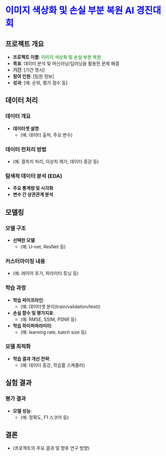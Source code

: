 # <span style="color:blue;">이미지 색상화 및 손실 부분 복원 AI 경진대회</span>

## 프로젝트 개요
- **프로젝트 이름**: <span style="color:green;">이미지 색상화 및 손실 부분 복원</span>
- **목표**: 데이터 분석 및 머신러닝/딥러닝을 활용한 문제 해결
- **기간**: [기간 명시]
- **참여 인원**: [팀원 정보]
- **성과**: [예: 순위, 평가 점수 등]

## 데이터 처리

### 데이터 개요
- **데이터셋 설명**: 
  - (예: 데이터 출처, 주요 변수)
  
### 데이터 전처리 방법
- (예: 결측치 처리, 이상치 제거, 데이터 증강 등)

### 탐색적 데이터 분석 (EDA)
- **주요 통계량 및 시각화**
- **변수 간 상관관계 분석**

## 모델링

### 모델 구조
- **선택한 모델**: 
  - (예: U-net, ResNet 등)
  
### 커스터마이징 내용
- (예: 레이어 추가, 파라미터 튜닝 등)

### 학습 과정
- **학습 파이프라인**: 
  - (예: 데이터셋 분리(train/validation/test))
- **손실 함수 및 평가지표**: 
  - (예: RMSE, SSIM, PSNR 등)
- **학습 하이퍼파라미터**: 
  - (예: learning rate, batch size 등)

### 모델 최적화
- **학습 결과 개선 전략**: 
  - (예: 데이터 증강, 학습률 스케줄러)

## 실험 결과

### 평가 결과
- **모델 성능**: 
  - (예: 정확도, F1 스코어 등)

## 결론
- (프로젝트의 주요 결과 및 향후 연구 방향)
